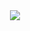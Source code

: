 <div style="width:100%;display:flex;justify-content:center;">
<img src="https://cdn.sofixa.com/sofixacom/gereksiz/9e424bbca965a2c406b9ac411e474f04.png">
</div>
